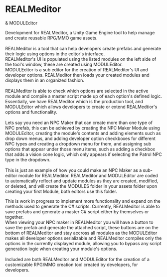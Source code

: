 # REALMeditor<BR>
& MODULEditor<BR>

Development for REALMeditor, a Unity Game Engine tool to help manage and create reusable RPG/MMO game assets.
<BR><BR>
REALMeditor is a tool that can help developers create prefabs and generate their logic using options in the editor's interface.<BR>
REALMeditor's UI is populated using the listed modules on the left side of the tool's window, these are created using MODULEditor.<BR>
MODULEditor is a sub editor for the creation of REALMeditor's UI and developer options. REALMeditor then loads your created modules and displays them in an organized fashion.<BR>
<BR>
REALMeditor is able to check which options are selected in the active module and compile a master script made up of each option's defined logic. <BR>
Essentially, we have REALMeditor which is the production tool, and MODULEditor which allows developers to create or extend REALMedtior's options and functionality.
<BR><BR>
Lets say you need an NPC Maker that can create more than one type of NPC prefab, this can be achieved by creating the NPC Maker Module using MODULEditor, creating the module's contents and adding elements such as drop down menus, and adding developer option checkboxes for different NPC types and creating a dropdown menu for them, and assigning sub options that appear under those menu items, such as adding a checkbox that adds a vision cone logic, which only appears if selecting the Patrol NPC type in the dropdown.<BR>
<BR>
This is just an example of how you could make an NPC Maker as a sub-editor module for REALMeditor. REALMeditor and MODULEditor are coded to automatically reflect and update modules as they are created, modified, or deleted, and will create the MODULES folder in your assets folder upon creating your first Module, both editors use this folder.<BR>

This is work in progress to implement more functionality and expand on the methods used to generate the C# scripts. Currently, REALMeditor is able to save prefabs and generate a master C# script either by themselves or together.<BR>
When viewing your NPC maker in REALMeditor you will have a button to save the prefab and generate the attached script, these buttons are on the bottom of REALMeditor and stay accross all modules as the MODULEditor makes all developer options serializable and REALMeditor compiles only the options in the currently displayed module, allowing you to bypass any script generation logic when creating your module's options.
<BR><BR>
Included are both REALMeditor and MODULEditor for the creation of a customizable RPG/MMO creation tool created by developers, for developers.
